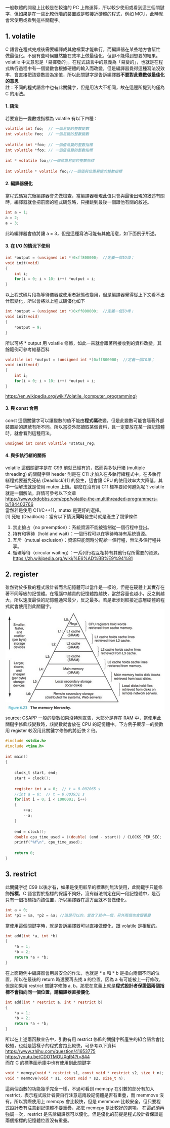 一般軟體的開發上比較是在較強的 PC 上做運算，所以較少使用或看到這三個關鍵字，但如果是在一些比較低階的裝置或是較接近硬體的程式，例如 MCU，此時就會常使用或看到這些關鍵字。

## 1. volatile
C 語言在程式完成後需要編譯成其他檔案才能執行，而編譯器在某些地方會幫忙做最佳化。不過有些時候雖然能在效率上做最佳化，但卻不能得到想要的結果。volatile 中文意思是「易揮發的」，在程式語言中的意義為「易變的」，也就是在程式執行過程中有一個變數會根據硬體的輸入而改變，但是編譯器覺得這種寫法沒效率，會直接把該變數設為定值，所以此關鍵字是告訴編譯器**不要對此變數做最佳化的意思** \
註：不同的程式語言中也有此關鍵字，但是用法大不相同，故在這邊所提到的僅為 C 的用法。
#### 1. 語法
若要宣告一變數或指標為 volatile 有以下四種：
```C
volatile int foo;  // 一個易變的整數變數
int volatile foo;  // 一個易變的整數變數

volatile int *foo; // 一個值易變的整數指標
int volatile *foo; // 一個值易變的整數指標

int * volatile foo;//一個位置易變的整數指標

int volatile * volatile foo;//一個值與位置易變的整數指標
```

#### 2. 編譯器優化
當程式碼寫完後編譯器會先做檢查，當編譯器發現此值只會與最後出現的敘述有關時，編譯器就會把前面的程式碼忽略，只接跳到最後一個跟他有關的敘述。
```C
int a = 1;
a = 2;
a = 3;
```
此時編譯器會值將讓 a = 3，但是這種寫法可能有其他用意，如下面例子所述。

#### 3. 在 I/O 的情況下使用
```C
int *output = (unsigned int *)0xff800000;  //定義一個IO埠；
void init(void)
{
    int i;
    for(i = 0; i < 10; i++) *output = i;
}
```
以上程式碼片段為等待儀器或使用者狀態改變用，但是編譯器覺得從上下文看不出什麼變化，所以會將以上程式碼優化如下
```C
int *output = (unsigned int *)0xff800000;  //定義一個IO埠；
void init(void)
{
    *output = 9;
}
```
所以可將 * output 用 volatile 修飾，如此一來就會跟著所接收到的資料改變。其餘範例可參考維基百科
```C
volatile int *output = (unsigned int *)0xff800000;  //定義一個IO埠；
void init(void)
{
    int i;
    for(i = 0; i < 10; i++) *output = i;
}
```
https://en.wikipedia.org/wiki/Volatile_(computer_programming)

#### 3. 與 const 合用
const 這個關鍵字可以讓變數的值不能由**程式碼**改變，但是此變數可能會隨著外部裝置給的訊號有所不同。所以當從外部讀取某個資料，且一定要放在某一段記憶體時，就會看到這種用法。
```C
unsigned int const volatile *status_reg;
```

#### 4. 與多執行緒的關係
volatile 這個關鍵字是在 C99 前就已經有的，然而與多執行緒 (multiple threading) 的關鍵字與 header 則是在 C11 才加入在多執行緒程式中。在多執行緒程式要避免死結 (Deadlock)[1] 的發生，這會讓 CPU 的使用效率大大降低，其中一個解法就是使用 mutex 上鎖。那麼在沒有用 C11 標準要如何避免呢？volatile 就是一個解法，詳情可參考以下文章 \
https://www.drdobbs.com/cpp/volatile-the-multithreaded-programmers-b/184403766 \
當然若是使用 C11/C++11，mutex 是更好的選擇。 \
[1] 死結 (Deadlock)：當有以下情況**同時**發生時就是產生了競爭條件
1. 禁止搶占（no preemption）：系統資源不能被強制從一個行程中登出。
2. 持有和等待（hold and wait）：一個行程可以在等待時持有系統資源。
3. 互斥（mutual exclusion）：資源只能同時分配給一個行程，無法多個行程共享。
4. 循環等待（circular waiting）：一系列行程互相持有其他行程所需要的資源。
https://zh.wikipedia.org/wiki/%E6%AD%BB%E9%94%81

## 2. register
雖然對於多數的程式設計者而言記憶體可以當作是一樣的，但是在硬體上其實存在著不同等級的記憶體。在電腦中越貴的記憶體跑越快，當然容量也越小，反之則越大，所以速度最快的記憶體通常最少，反之最多。若是牽涉到較接近底層硬體的程式就會使用到此關鍵字。 \
![image](pic/memory_level.jpg) \
source: CSAPP 
一般的變數如果沒特別宣告，大部分是存在 RAM 中，當使用此關鍵字修飾該變數時，該變數就會放在 CPU 的記憶體中。下方例子展示一的變數用 register 較沒用此關鍵字修飾的將近快 2 倍。
```C
#include <stdio.h>
#include <time.h>

int main()
{

    clock_t start, end;
    start = clock();
    
    register int a = 0;  // t = 0.002065 s
    //int a = 0;  // t = 0.003931 s
    for(int i = 0; i < 1000001; i++)
    {
        ++a;
        --a;
    }
    
    end = clock();
    double cpu_time_used = ((double) (end - start)) / CLOCKS_PER_SEC;
    printf("%f\n", cpu_time_used);
    
    return 0;
}
```

## 3. restrict
此關鍵字從 C99 以後才有，如果是使用較早的標準則無法使用，此關鍵字只能修飾**指標**。C 語言對於指標的保護不夠好，沒有辦法判定在同一段記憶體中，是否只有一個指標指向該位置，所以編譯器在這方面就不會做優化。
```C
int a = 0;
int *p1 = &a, *p2 = &a; //這是可以的，當改了其中一個，另外兩個也會跟著變
```
當使用這個關鍵字時，就是告訴編譯器可以直接做優化，跟 volatile 是相反的。
```C
int add(int *a, int *b)
{
    *a = 1;
    *b = 2;
    return *a + *b;
}
```
在上面範例中編譯器會用最安全的作法，也就是 * a 和 * b 是指向兩個不同的位置，所以在最後的 return 時還要再去找 a 的位置，因為 a 有可能被上一行修改。但是如果用 restrict 關鍵字修飾 a, b，那麼在意義上就是**程式設計者保證這兩個指標不會指向同一個位置，請編譯器直接優化**
```C
int add(int * restrict a, int * restrict b)
{
    *a = 1;
    *b = 2;
    return *a + *b;
}
```
所以在上述兩函數宣告中，引數有用 restrict 修飾的關鍵字所產生的組合語言會比較短，也就是這樣子的程式會跑比較快，可參考以下資料 \
https://www.zhihu.com/question/41653775 \
https://youtu.be/CDOTMOUXqR4?t=844 \
而在 C 的標準函示庫中也有使用到此關鍵字
```C
void * memcpy(void * restrict s1, const void * restrict s2, size_t n);
void * memmove(void * s1, const void * s2, size_t n);   
```
這兩個函數的功能幾乎完全一樣，不過可看到 memcpy 在引數的部分有加入 restrict，表示程式設計者要自行注意這兩段記憶體是否有重疊，而 memmove 沒有。所以實際使用上 memcpy 會比較快，但是 memmove 比較安全，但只要程式設計者有注意到記憶體不要重疊，那麼 memcpy 是比較好的選項。
在這必須再強調一次，restrict 是告訴編譯器可以優化，但是優化的前提是程式設計者保證這兩個指標的記憶體位置沒有重疊。

